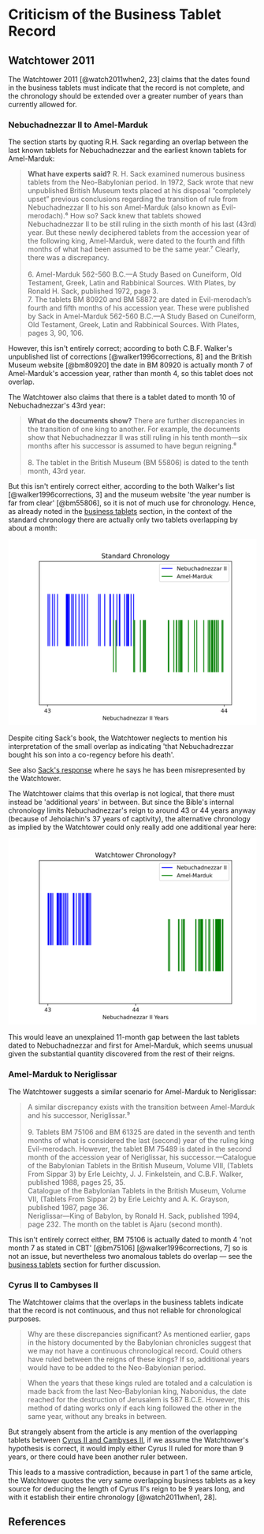 # Criticism of the Business Tablet Record

## Watchtower 2011

The Watchtower 2011 [@watch2011when2, 23] claims that the dates found in the business tablets must indicate that the
record is not complete, and the chronology should be extended over a greater number of years than currently allowed for.

### Nebuchadnezzar II to Amel-Marduk

The section starts by quoting R.H. Sack regarding an overlap between the last known tablets for Nebuchadnezzar and the
earliest known tablets for Amel-Marduk:

> **What have experts said?** R. H. Sack examined numerous business tablets from the Neo-Babylonian period. In 1972,
> Sack wrote that new unpublished British Museum texts placed at his disposal “completely upset” previous conclusions
> regarding the transition of rule from Nebuchadnezzar II to his son Amel-Marduk (also known as Evil-merodach).⁶ How so?
> Sack knew that tablets showed Nebuchadnezzar II to be still ruling in the sixth month of his last (43rd) year. But
> these newly deciphered tablets from the accession year of the following king, Amel-Marduk, were dated to the fourth
> and fifth months of what had been assumed to be the same year.⁷ Clearly, there was a discrepancy.<br><br>6.
> Amel-Marduk 562-560 B.C.​—A Study Based on Cuneiform, Old Testament, Greek, Latin and Rabbinical Sources. With Plates,
> by Ronald H. Sack, published 1972, page 3.<br>7. The tablets BM 80920 and BM 58872 are dated in Evil-merodach’s fourth
> and fifth months of his accession year. These were published by Sack in Amel-Marduk 562-560 B.C.​—A Study Based on
> Cuneiform, Old Testament, Greek, Latin and Rabbinical Sources. With Plates, pages 3, 90, 106.

However, this isn't entirely correct; according to both C.B.F. Walker's unpublished list of corrections
[@walker1996corrections, 8] and the British Museum website [@bm80920] the date in BM 80920 is actually month 7 of
Amel-Marduk's accession year, rather than month 4, so this tablet does not overlap.

The Watchtower also claims that there is a tablet dated to month 10 of Nebuchadnezzar's 43rd year:

> **What do the documents show?** There are further discrepancies in the transition of one king to another. For example,
> the documents show that Nebuchadnezzar II was still ruling in his tenth month​—six months after his successor is
> assumed to have begun reigning.⁸<br><br> 8. The tablet in the British Museum (BM 55806) is dated to the tenth month,
> 43rd year.

But this isn't entirely correct either, according to the both Walker's list [@walker1996corrections, 3] and the museum
website 'the year number is far from clear' [@bm55806], so it is not of much use for chronology. Hence, as already noted
in the [business tablets](../../standard/business/business.md#amel-marduk) section, in the context of the standard
chronology there are actually only two tablets overlapping by about a month:

![](../../graphics/transitions/nebuchadnezzar_amel_marduk.svg)

Despite citing Sack's book, the Watchtower neglects to mention his interpretation of the small overlap as indicating
'that Nebuchadrezzar bought his son into a co-regency before his death'.

<!-- TODO: Quote R.H. Sack -->

See also [Sack's response](../../appendix/responses.md#r-h-sack) where he says he has been misrepresented by the
Watchtower.

The Watchtower claims that this overlap is not logical, that there must instead be 'additional years' in between. But
since the Bible's internal chronology limits Nebuchadnezzar's reign to around 43 or 44 years anyway (because of
Jehoiachin's 37 years of captivity), the alternative chronology as implied by the Watchtower could only really add one
additional year here:

![](../../graphics/transitions/nebuchadnezzar_amel_marduk2.svg)

This would leave an unexplained 11-month gap between the last tablets dated to Nebuchadnezzar and first for Amel-Marduk,
which seems unusual given the substantial quantity discovered from the rest of their reigns.

### Amel-Marduk to Neriglissar

The Watchtower suggests a similar scenario for Amel-Marduk to Neriglissar:

> A similar discrepancy exists with the transition between Amel-Marduk and his successor, Neriglissar.⁹<br><br>9.
> Tablets BM 75106 and BM 61325 are dated in the seventh and tenth months of what is considered the last (second) year
> of the ruling king Evil-merodach. However, the tablet BM 75489 is dated in the second month of the accession year of
> Neriglissar, his successor.​—Catalogue of the Babylonian Tablets in the British Museum, Volume VIII, (Tablets From
> Sippar 3) by Erle Leichty, J. J. Finkelstein, and C.B.F. Walker, published 1988, pages 25, 35.<br> Catalogue of the
> Babylonian Tablets in the British Museum, Volume VII, (Tablets From Sippar 2) by Erle Leichty and A. K. Grayson,
> published 1987, page 36.<br> Neriglissar​—King of Babylon, by Ronald H. Sack, published 1994, page 232. The month on
> the tablet is Ajaru (second month).<br>

This isn't entirely correct either, BM 75106 is actually dated to month 4 'not month 7 as stated in CBT' [@bm75106]
[@walker1996corrections, 7] so is not an issue, but nevertheless two anomalous tablets do overlap — see the
[business tablets](../../standard/business/business.md#neriglissar) section for further discussion.

### Cyrus II to Cambyses II

The Watchtower claims that the overlaps in the business tablets indicate that the record is not continuous, and thus not
reliable for chronological purposes.

> Why are these discrepancies significant? As mentioned earlier, gaps in the history documented by the Babylonian
> chronicles suggest that we may not have a continuous chronological record. Could others have ruled between the reigns
> of these kings? If so, additional years would have to be added to the Neo-Babylonian period.

> When the years that these kings ruled are totaled and a calculation is made back from the last Neo-Babylonian king,
> Nabonidus, the date reached for the destruction of Jerusalem is 587 B.C.E. However, this method of dating works only
> if each king followed the other in the same year, without any breaks in between.

But strangely absent from the article is any mention of the overlapping tablets between
[Cyrus II and Cambyses II](../../standard/business/business.md#cambyses-ii), if we assume the Watchtower's hypothesis is
correct, it would imply either Cyrus II ruled for more than 9 years, or there could have been another ruler between.

This leads to a massive contradiction, because in part 1 of the same article, the Watchtower quotes the very same
overlapping business tablets as a key source for deducing the length of Cyrus II's reign to be 9 years long, and with it
establish their entire chronology [@watch2011when1, 28].

## References

